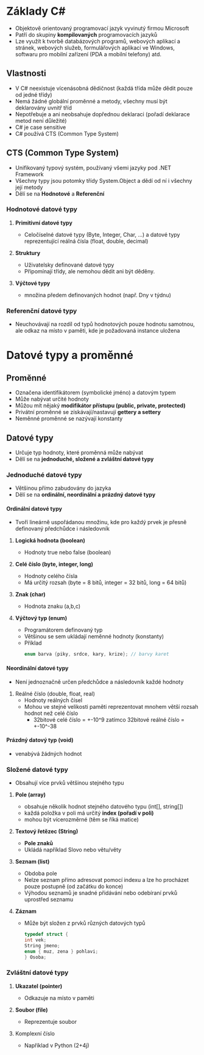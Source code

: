 # Základy C#
- Objektově orientovaný programovací jazyk vyvinutý firmou Microsoft
- Patří do skupiny **kompilovaných** programovacích jazyků
- Lze využít k tvorbě databázových programů, webových aplikací a stránek, webových služeb, formulářových aplikací ve Windows, softwaru pro mobilní zařízení (PDA a mobilní telefony) atd.

## Vlastnosti
- V C# neexistuje vícenásobná dědičnost (každá třída může dědit pouze od jedné třídy)
- Nemá žádné globální proměnné a metody, všechny musí být deklarovány uvnitř tříd
- Nepotřebuje a ani neobsahuje dopřednou deklaraci (pořadí deklarace metod není důležité)
- C# je case sensitive 
- C# používá CTS (Common Type System)

## CTS (Common Type System)
- Unifikovaný typový systém, používaný všemi jazyky pod .NET Framework
- Všechny typy jsou potomky třídy System.Object a dědí od ní i všechny její metody
- Dělí se na **Hodnotové** a **Referenční**

### Hodnotové datové typy

1. **Primitivní datové typy**
   - Celočíselné datové typy (Byte, Integer, Char, …) a datové typy reprezentující reálná čísla (float, double, decimal)
   
1. **Struktury**
   - Uživatelsky definované datové typy
   - Připomínají třídy, ale nemohou dědit ani být děděny.
   
1. **Výčtové typy**
   - množina předem definovaných hodnot (např. Dny v týdnu)

### Referenční datové typy
- Neuchovávají na rozdíl od typů hodnotových pouze hodnotu samotnou, ale odkaz na místo v paměti, kde je požadovaná instance uložena 

# Datové typy a proměnné

## Proměnné
- Označena identifikátorem (symbolické jméno) a datovým typem
- Může nabývat určité hodnoty
- Můžou mít nějaký **modifikátor přístupu (public, private, protected)**
- Privátní proměnné se získávají/nastavují **gettery a settery**
- Neměnné proměnné se nazývají konstanty

## Datové typy
- Určuje typ hodnoty, které proměnná může nabývat
- Dělí se na **jednoduché, složené a zvláštní datové typy**

### Jednoduché datové typy
- Většinou přímo zabudovány do jazyka
- Dělí se na **ordinální, neordinální a prázdný datové typy**

#### Ordinální datové typy
- Tvoří lineárně uspořádanou množinu, kde pro každý prvek je přesně definovaný předchůdce i následovník

1. **Logická hodnota (boolean)**
   - Hodnoty true nebo false (boolean)
   
1. **Celé číslo (byte, integer, long)**
   - Hodnoty celého čísla
   - Má určitý rozsah (byte = 8 bitů, integer = 32 bitů, long = 64 bitů)
   
1. **Znak (char)**
   - Hodnota znaku (a,b,c)
   
1. **Výčtový typ (enum)**
   - Programátorem definovaný typ
   - Většinou se sem ukládají neměnné hodnoty (konstanty)
   - Příklad
     ```java 
     enum barva {piky, srdce, kary, krize}; // barvy karet
     ```

#### Neordinální datové typy
- Není jednoznačně určen předchůdce a následovník každé hodnoty

1. Reálné číslo (double, float, real)
   - Hodnoty reálných čísel
   - Mohou ve stejné velikosti paměti reprezentovat mnohem větší rozsah hodnot než celé číslo
     - 32bitové celé číslo = +-10^9 zatímco 32bitové reálné číslo = +-10^-38

#### Prázdný datový typ (void)
- venabývá žádných hodnot

### Složené datové typy
- Obsahují více prvků většinou stejného typu

1. **Pole (array)**
   - obsahuje několik hodnot stejného datového typu (int[], string[])
   - každá položka v poli má určitý **index (pořadí v poli)**
   - mohou být vícerozměrné (těm se říká matice)

1. **Textový řetězec (String)**
   - **Pole znaků**
   - Ukládá například Slovo nebo větu/věty

1. **Seznam (list)**
   - Obdoba pole
   - Nelze seznam přímo adresovat pomocí indexu a lze ho procházet pouze postupně (od začátku do konce)
   - Výhodou seznamů je snadné přidávání nebo odebíraní prvků uprostřed seznamu

1. **Záznam**
   - Může být složen z prvků různých datových typů
     ```C
     typedef struct {
     int vek;
     String jmeno;
     enum { muz, zena } pohlavi;
     } Osoba;
     ```
     
### Zvláštní datové typy
1. **Ukazatel (pointer)**
   - Odkazuje na místo v paměti
  
1. **Soubor (file)**
   - Reprezentuje soubor

1. Komplexní číslo
   - Například v Python (2+4j)
